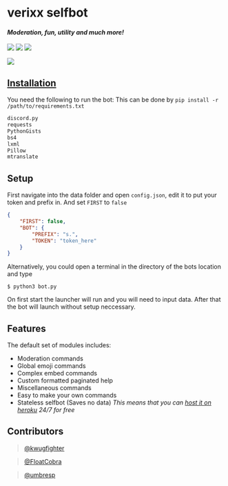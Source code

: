 # verixx selfbot
#### *Moderation, fun, utility and much more!*
<img src='https://img.shields.io/badge/build-passing-brightgreen.svg'> [<img src="https://img.shields.io/badge/discord-py-orange.svg">](https://github.com/Rapptz/discord.py) [<img src='https://img.shields.io/badge/python-3.5-brightgreen.svg'>](https://python.org)


[<img src="https://discordapp.com/api/guilds/345787308282478592/widget.png?style=banner2">](https://discord.gg/pmQSbAd) 


## [Installation](https://github.com/verixx/selfbot/wiki)
You need the following to run the bot: This can be done by `pip install -r /path/to/requirements.txt`
```py
discord.py
requests
PythonGists
bs4
lxml
Pillow
mtranslate
```
## Setup
First navigate into the data folder and open `config.json`, edit it to put your token and prefix in. And set `FIRST` to `false`
```json
{
    "FIRST": false,
    "BOT": {
        "PREFIX": "s.",
        "TOKEN": "token_here"
    }
}
```
Alternatively, you could open a terminal in the directory of the bots location and type
```
$ python3 bot.py
```
On first start the launcher will run and you will need to input data. After that the bot will launch without setup neccessary.

## Features

The default set of modules includes:
* Moderation commands
* Global emoji commands
* Complex embed commands
* Custom formatted paginated help
* Miscellaneous commands
* Easy to make your own commands
* Stateless selfbot (Saves no data) *This means that you can [host it on heroku](https://github.com/verixx/selfbot/wiki/Heroku) 24/7 for free*

## Contributors

> [@kwugfighter](https://github.com/kwugfighter)

> [@FloatCobra](https://github.com/FloatCobra)

> [@umbresp](https://github.com/umbresp)
